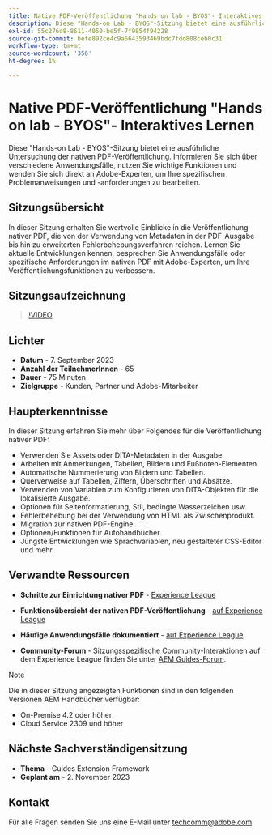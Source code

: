 ```yaml
---
title: Native PDF-Veröffentlichung "Hands on lab - BYOS"- Interaktives Lernen
description: Diese "Hands-on Lab - BYOS"-Sitzung bietet eine ausführliche Untersuchung der nativen PDF-Veröffentlichung. Informieren Sie sich über verschiedene Anwendungsfälle, nutzen Sie wichtige Funktionen und wenden Sie sich direkt an Adobe-Experten, um Ihre spezifischen Problemanweisungen und -anforderungen zu bearbeiten.
exl-id: 55c276d8-8611-4050-be5f-7f9854f94228
source-git-commit: befe892ce4c9a6643593469bdc7fdd808ceb0c31
workflow-type: tm+mt
source-wordcount: '356'
ht-degree: 1%

---
```


# Native PDF-Veröffentlichung &quot;Hands on lab - BYOS&quot;- Interaktives Lernen

Diese &quot;Hands-on Lab - BYOS&quot;-Sitzung bietet eine ausführliche Untersuchung der nativen PDF-Veröffentlichung. Informieren Sie sich über verschiedene Anwendungsfälle, nutzen Sie wichtige Funktionen und wenden Sie sich direkt an Adobe-Experten, um Ihre spezifischen Problemanweisungen und -anforderungen zu bearbeiten.

## Sitzungsübersicht

In dieser Sitzung erhalten Sie wertvolle Einblicke in die Veröffentlichung nativer PDF, die von der Verwendung von Metadaten in der PDF-Ausgabe bis hin zu erweiterten Fehlerbehebungsverfahren reichen. Lernen Sie aktuelle Entwicklungen kennen, besprechen Sie Anwendungsfälle oder spezifische Anforderungen im nativen PDF mit Adobe-Experten, um Ihre Veröffentlichungsfunktionen zu verbessern.

## Sitzungsaufzeichnung

>[!VIDEO](https://video.tv.adobe.com/v/3424375/native-pdf-aem-guides?quality=12&learn=on)

## Lichter

- **Datum** - 7. September 2023
- **Anzahl der TeilnehmerInnen** - 65
- **Dauer** - 75 Minuten
- **Zielgruppe** - Kunden, Partner und Adobe-Mitarbeiter

## Haupterkenntnisse

In dieser Sitzung erfahren Sie mehr über Folgendes für die Veröffentlichung nativer PDF:

- Verwenden Sie Assets oder DITA-Metadaten in der Ausgabe.
- Arbeiten mit Anmerkungen, Tabellen, Bildern und Fußnoten-Elementen.
- Automatische Nummerierung von Bildern und Tabellen.
- Querverweise auf Tabellen, Ziffern, Überschriften und Absätze.
- Verwenden von Variablen zum Konfigurieren von DITA-Objekten für die lokalisierte Ausgabe.
- Optionen für Seitenformatierung, Stil, bedingte Wasserzeichen usw.
- Fehlerbehebung bei der Verwendung von HTML als Zwischenprodukt.
- Migration zur nativen PDF-Engine.
- Optionen/Funktionen für Autohandbücher.
- Jüngste Entwicklungen wie Sprachvariablen, neu gestalteter CSS-Editor und mehr.


## Verwandte Ressourcen

- **Schritte zur Einrichtung nativer PDF** - [Experience League](https://experienceleague.adobe.com/docs/experience-manager-guides-learn/tutorials/knowledge-base/kb-articles/publishing/configuring-aem-environment-for-native-pdf-publishing.html?lang=en)

- **Funktionsübersicht der nativen PDF-Veröffentlichung** - [auf Experience League](https://experienceleague.adobe.com/docs/experience-manager-guides-learn/tutorials/knowledge-base/expert-session/native-pdf-publishing-essentials-feb23.html?lang=en)

- **Häufige Anwendungsfälle dokumentiert** - [auf Experience League](https://experienceleague.adobe.com/docs/experience-manager-guides-learn/tutorials/install-guide/on-prem-ig/output-gen-config/config-native-pdf-publish/content-styles/stylesheet.html?lang=en)

- **Community-Forum** - Sitzungsspezifische Community-Interaktionen auf dem Experience League finden Sie unter  [AEM Guides-Forum](https://experienceleaguecommunities.adobe.com/t5/experience-manager-guides/bd-p/xml-documentation-discussions).

>[!NOTE]
>
> Die in dieser Sitzung angezeigten Funktionen sind in den folgenden Versionen AEM Handbücher verfügbar:
> - On-Premise 4.2 oder höher
> - Cloud Service 2309 und höher

## Nächste Sachverständigensitzung

- **Thema** - Guides Extension Framework
- **Geplant am** - 2. November 2023

## Kontakt

Für alle Fragen senden Sie uns eine E-Mail unter <techcomm@adobe.com>
